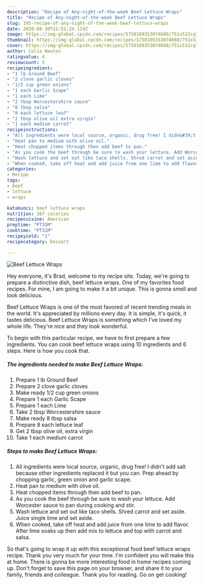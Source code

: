 ```yaml
---
description: "Recipe of Any-night-of-the-week Beef Lettuce Wraps"
title: "Recipe of Any-night-of-the-week Beef Lettuce Wraps"
slug: 195-recipe-of-any-night-of-the-week-beef-lettuce-wraps
date: 2020-08-30T12:51:24.124Z
image: https://img-global.cpcdn.com/recipes/5750189353074688/751x532cq70/beef-lettuce-wraps-recipe-main-photo.jpg
thumbnail: https://img-global.cpcdn.com/recipes/5750189353074688/751x532cq70/beef-lettuce-wraps-recipe-main-photo.jpg
cover: https://img-global.cpcdn.com/recipes/5750189353074688/751x532cq70/beef-lettuce-wraps-recipe-main-photo.jpg
author: Celia Newton
ratingvalue: 4
reviewcount: 5
recipeingredient:
- "1 lb Ground Beef"
- "2 clove garlic cloves"
- "1/2 cup green onions"
- "1 each Garlic Scape"
- "1 each Lime"
- "2 tbsp Worcestershire sauce"
- "8 tbsp salsa"
- "8 each lettuce leaf"
- "2 tbsp olive oil extra virgin"
- "1 each medium carrot"
recipeinstructions:
- "All ingredients were local source, organic, drug free! I didn&#39;t add salt because other ingredients replaced it but you can.  Prep ahead by chopping garlic, green onion and garlic scape."
- "Heat pan to medium with olive oil."
- "Heat chopped items through then add beef to pan."
- "As you cook the beef through be sure to wash your lettuce. Add Worcester sauce to pan during cooking and stir."
- "Wash lettuce and set out like taco shells. Shred carrot and set aside. Juice single lime and set aside."
- "When cooked, take off heat and add juice from one lime to add flavor. After lime soaks up then add mix to lettuce and top with carrot and salsa."
categories:
- Recipe
tags:
- beef
- lettuce
- wraps

katakunci: beef lettuce wraps 
nutrition: 167 calories
recipecuisine: American
preptime: "PT35M"
cooktime: "PT31M"
recipeyield: "2"
recipecategory: Dessert

---
```



![Beef Lettuce Wraps](https://img-global.cpcdn.com/recipes/5750189353074688/751x532cq70/beef-lettuce-wraps-recipe-main-photo.jpg)

Hey everyone, it's Brad, welcome to my recipe site. Today, we're going to prepare a distinctive dish, beef lettuce wraps. One of my favorites food recipes. For mine, I am going to make it a bit unique. This is gonna smell and look delicious.

Beef Lettuce Wraps is one of the most favored of recent trending meals in the world. It's appreciated by millions every day. It is simple, it's quick, it tastes delicious. Beef Lettuce Wraps is something which I've loved my whole life. They're nice and they look wonderful.




To begin with this particular recipe, we have to first prepare a few ingredients. You can cook beef lettuce wraps using 10 ingredients and 6 steps. Here is how you cook that.

##### The ingredients needed to make Beef Lettuce Wraps:

1. Prepare 1 lb Ground Beef
1. Prepare 2 clove garlic cloves
1. Make ready 1/2 cup green onions
1. Prepare 1 each Garlic Scape
1. Prepare 1 each Lime
1. Take 2 tbsp Worcestershire sauce
1. Make ready 8 tbsp salsa
1. Prepare 8 each lettuce leaf
1. Get 2 tbsp olive oil, extra virgin
1. Take 1 each medium carrot




##### Steps to make Beef Lettuce Wraps:

1. All ingredients were local source, organic, drug free! I didn&#39;t add salt because other ingredients replaced it but you can.  Prep ahead by chopping garlic, green onion and garlic scape.
1. Heat pan to medium with olive oil.
1. Heat chopped items through then add beef to pan.
1. As you cook the beef through be sure to wash your lettuce. Add Worcester sauce to pan during cooking and stir.
1. Wash lettuce and set out like taco shells. Shred carrot and set aside. Juice single lime and set aside.
1. When cooked, take off heat and add juice from one lime to add flavor. After lime soaks up then add mix to lettuce and top with carrot and salsa.




So that's going to wrap it up with this exceptional food beef lettuce wraps recipe. Thank you very much for your time. I'm confident you will make this at home. There is gonna be more interesting food in home recipes coming up. Don't forget to save this page on your browser, and share it to your family, friends and colleague. Thank you for reading. Go on get cooking!

